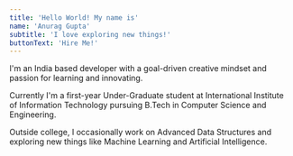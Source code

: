 ```yaml
---
title: 'Hello World! My name is'
name: 'Anurag Gupta'
subtitle: 'I love exploring new things!'
buttonText: 'Hire Me!'
---
```


I'm an India based developer with a goal-driven creative mindset and passion for learning and innovating.

Currently I'm a first-year Under-Graduate student at International Institute of Information Technology pursuing B.Tech in Computer Science and Engineering.

Outside college, I occasionally work on Advanced Data Structures and exploring new things like Machine Learning and Artificial Intelligence.
